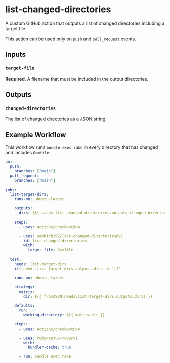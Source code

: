 # list-changed-directories

A custom GitHub action that outputs a list of changed directories including a target file.

This action can be used only on `push` and `pull_request` events.

## Inputs

### `target-file`

**Required**. A filename that must be included in the output directories.

## Outputs

### `changed-directories`

The list of changed directories as a JSON string.

## Example Workflow

This workflow runs `bundle exec rake` in every directory that has changed and includes `Gemfile`:

```yaml
on:
  push:
    branches: ["main"]
  pull_request:
    branches: ["main"]

jobs:
  list-target-dirs:
    runs-on: ubuntu-latest

    outputs:
      dirs: ${{ steps.list-changed-directories.outputs.changed-directories }}

    steps:
      - uses: actions/checkout@v4

      - uses: sankichi92/list-changed-directories@v1
        id: list-changed-directories
        with:
          target-file: Gemfile

  test:
    needs: list-target-dirs
    if: needs.list-target-dirs.outputs.dirs != '[]'

    runs-on: ubuntu-latest

    strategy:
      matrix:
        dir: ${{ fromJSON(needs.list-target-dirs.outputs.dirs) }}

    defaults:
      run:
        working-directory: ${{ matrix.dir }}

    steps:
      - uses: actions/checkout@v4

      - uses: ruby/setup-ruby@v1
        with:
          bundler-cache: true

      - run: bundle exec rake
```
